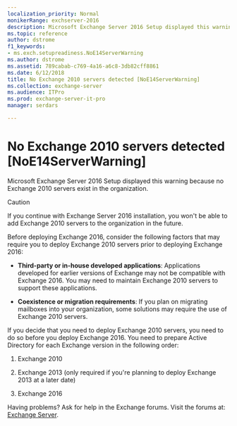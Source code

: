 ```yaml
---
localization_priority: Normal
monikerRange: exchserver-2016
description: Microsoft Exchange Server 2016 Setup displayed this warning because no Exchange 2010 servers exist in the organization.
ms.topic: reference
author: dstrome
f1_keywords:
- ms.exch.setupreadiness.NoE14ServerWarning
ms.author: dstrome
ms.assetid: 789cabab-c769-4a16-a6c8-3db82cff8861
ms.date: 6/12/2018
title: No Exchange 2010 servers detected [NoE14ServerWarning]
ms.collection: exchange-server
ms.audience: ITPro
ms.prod: exchange-server-it-pro
manager: serdars

---
```


# No Exchange 2010 servers detected [NoE14ServerWarning]

Microsoft Exchange Server 2016 Setup displayed this warning because no Exchange 2010 servers exist in the organization.
  
> [!CAUTION]
> If you continue with Exchange Server 2016 installation, you won't be able to add Exchange 2010 servers to the organization in the future.
  
Before deploying Exchange 2016, consider the following factors that may require you to deploy Exchange 2010 servers prior to deploying Exchange 2016:
  
- **Third-party or in-house developed applications**: Applications developed for earlier versions of Exchange may not be compatible with Exchange 2016. You may need to maintain Exchange 2010 servers to support these applications.
    
- **Coexistence or migration requirements**: If you plan on migrating mailboxes into your organization, some solutions may require the use of Exchange 2010 servers.
    
If you decide that you need to deploy Exchange 2010 servers, you need to do so before you deploy Exchange 2016. You need to prepare Active Directory for each Exchange version in the following order:
  
1. Exchange 2010
    
2. Exchange 2013 (only required if you're planning to deploy Exchange 2013 at a later date)
    
3. Exchange 2016
    
Having problems? Ask for help in the Exchange forums. Visit the forums at: [Exchange Server](https://go.microsoft.com/fwlink/p/?linkId=60612).

